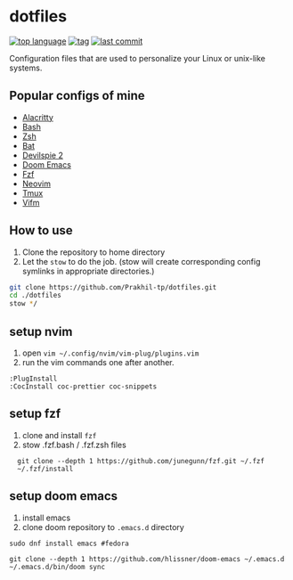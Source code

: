 # dotfiles

[![top language](https://img.shields.io/github/languages/top/prakhil-tp/dotfiles)](https://github.com/prakhil-tp/dotfiles/search?l=vim%20script)
[![tag](https://img.shields.io/github/v/tag/prakhil-tp/dotfiles)](https://github.com/prakhil-tp/dotfiles/tags)
[![last commit](https://img.shields.io/github/last-commit/prakhil-tp/dotfiles)](https://github.com/Prakhil-tp/dotfiles/commits/master)

Configuration files that are used to personalize your Linux or unix-like systems. 

## Popular configs of mine

- [Alacritty](https://github.com/Prakhil-tp/dotfiles/tree/master/Alacritty/.config/)
- [Bash](https://github.com/Prakhil-tp/dotfiles/tree/master/bash/)
- [Zsh](https://github.com/Prakhil-tp/dotfiles/tree/master/zsh/)
- [Bat](https://github.com/Prakhil-tp/dotfiles/tree/master/bat/.config/bat/)
- [Devilspie 2](https://github.com/Prakhil-tp/dotfiles/tree/master/devilspie2/.config/devilspie2/)
- [Doom Emacs](https://github.com/Prakhil-tp/dotfiles/tree/master/emacs/)
- [Fzf](https://github.com/Prakhil-tp/dotfiles/tree/master/fzf/)
- [Neovim](https://github.com/Prakhil-tp/dotfiles/tree/master/nvim/.config/nvim/)
- [Tmux](https://github.com/Prakhil-tp/dotfiles/tree/master/tmux/)
- [Vifm](https://github.com/Prakhil-tp/dotfiles/tree/master/vifm/.config/vifm/)

## How to use

1. Clone the repository to home directory
2. Let the `stow` to do the job. (stow will create corresponding config symlinks in appropriate directories.)

``` sh
git clone https://github.com/Prakhil-tp/dotfiles.git
cd ./dotfiles
stow */
```

## setup nvim

1. open `vim ~/.config/nvim/vim-plug/plugins.vim`
2. run the vim commands one after another.

``` vim-snippet
:PlugInstall
:CocInstall coc-prettier coc-snippets
```

## setup fzf 

1. clone and install `fzf`
2. stow .fzf.bash / .fzf.zsh files
```
  git clone --depth 1 https://github.com/junegunn/fzf.git ~/.fzf
  ~/.fzf/install
```
## setup doom emacs
1. install emacs
2. clone doom repository to `.emacs.d` directory

``` vim-snippet
sudo dnf install emacs #fedora

git clone --depth 1 https://github.com/hlissner/doom-emacs ~/.emacs.d
~/.emacs.d/bin/doom sync
```
